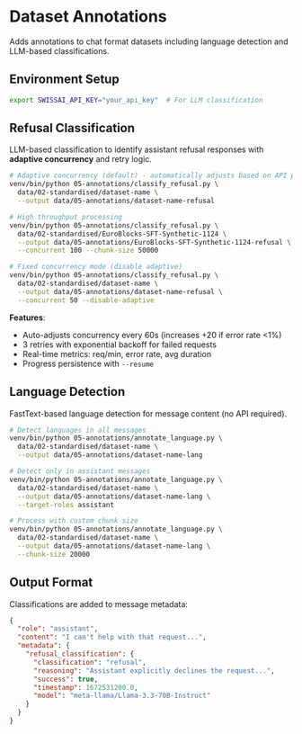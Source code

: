# Dataset Annotations

Adds annotations to chat format datasets including language detection and LLM-based classifications.

## Environment Setup
```bash
export SWISSAI_API_KEY="your_api_key"  # For LLM classification
```

## Refusal Classification

LLM-based classification to identify assistant refusal responses with **adaptive concurrency** and retry logic.

```bash
# Adaptive concurrency (default) - automatically adjusts based on API performance
venv/bin/python 05-annotations/classify_refusal.py \
  data/02-standardised/dataset-name \
  --output data/05-annotations/dataset-name-refusal

# High throughput processing
venv/bin/python 05-annotations/classify_refusal.py \
  data/02-standardised/EuroBlocks-SFT-Synthetic-1124 \
  --output data/05-annotations/EuroBlocks-SFT-Synthetic-1124-refusal \
  --concurrent 100 --chunk-size 50000

# Fixed concurrency mode (disable adaptive)
venv/bin/python 05-annotations/classify_refusal.py \
  data/02-standardised/dataset-name \
  --output data/05-annotations/dataset-name-refusal \
  --concurrent 50 --disable-adaptive
```

**Features**: 
- Auto-adjusts concurrency every 60s (increases +20 if error rate <1%)
- 3 retries with exponential backoff for failed requests
- Real-time metrics: req/min, error rate, avg duration
- Progress persistence with `--resume`

## Language Detection

FastText-based language detection for message content (no API required).

```bash
# Detect languages in all messages
venv/bin/python 05-annotations/annotate_language.py \
  data/02-standardised/dataset-name \
  --output data/05-annotations/dataset-name-lang

# Detect only in assistant messages
venv/bin/python 05-annotations/annotate_language.py \
  data/02-standardised/dataset-name \
  --output data/05-annotations/dataset-name-lang \
  --target-roles assistant

# Process with custom chunk size
venv/bin/python 05-annotations/annotate_language.py \
  data/02-standardised/dataset-name \
  --output data/05-annotations/dataset-name-lang \
  --chunk-size 20000
```

## Output Format

Classifications are added to message metadata:
```json
{
  "role": "assistant",
  "content": "I can't help with that request...",
  "metadata": {
    "refusal_classification": {
      "classification": "refusal",
      "reasoning": "Assistant explicitly declines the request...",
      "success": true,
      "timestamp": 1672531200.0,
      "model": "meta-llama/Llama-3.3-70B-Instruct"
    }
  }
}
```